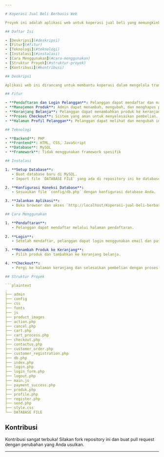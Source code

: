 ```yaml
---

# Koperasi Jual Beli Berbasis Web

Proyek ini adalah aplikasi web untuk koperasi jual beli yang memungkinkan pengguna untuk melakukan transaksi jual beli secara online. Aplikasi ini mencakup fitur-fitur seperti pendaftaran pelanggan, manajemen produk, keranjang belanja, dan proses checkout.

## Daftar Isi

- [Deskripsi](#deskripsi)
- [Fitur](#fitur)
- [Teknologi](#teknologi)
- [Instalasi](#instalasi)
- [Cara Menggunakan](#cara-menggunakan)
- [Struktur Proyek](#struktur-proyek)
- [Kontribusi](#kontribusi)

## Deskripsi

Aplikasi web ini dirancang untuk membantu koperasi dalam mengelola transaksi jual beli dengan lebih efisien. Pengguna dapat mendaftar, masuk, melihat produk, menambahkannya ke keranjang, dan menyelesaikan pembelian melalui sistem checkout yang terintegrasi.

## Fitur

- **Pendaftaran dan Login Pelanggan**: Pelanggan dapat mendaftar dan masuk ke akun mereka.
- **Manajemen Produk**: Admin dapat menambah, mengubah, dan menghapus produk.
- **Keranjang Belanja**: Pelanggan dapat menambahkan produk ke keranjang dan melihat isi keranjang.
- **Proses Checkout**: Sistem yang aman untuk menyelesaikan pembelian.
- **Halaman Profil Pelanggan**: Pelanggan dapat melihat dan mengubah informasi profil mereka.

## Teknologi

- **Backend**: PHP
- **Frontend**: HTML, CSS, JavaScript
- **Database**: MySQL
- **Framework**: Tidak menggunakan framework spesifik

## Instalasi

1. **Setup Database**:
   - Buat database baru di MySQL.
   - Import file `DATABASE FILE` yang ada di repository ini ke database yang baru dibuat.

2. **Konfigurasi Koneksi Database**:
   - Sesuaikan file `config/db.php` dengan konfigurasi database Anda.

3. **Jalankan Aplikasi**:
   - Buka browser dan akses `http://localhost/Koperasi-jual-beli-berbasis-web`.

## Cara Menggunakan

1. **Pendaftaran**:
   - Pelanggan dapat mendaftar melalui halaman pendaftaran.
   
2. **Login**:
   - Setelah mendaftar, pelanggan dapat login menggunakan email dan password yang telah didaftarkan.

3. **Menambah Produk ke Keranjang**:
   - Pilih produk dan tambahkan ke keranjang belanja.

4. **Checkout**:
   - Pergi ke halaman keranjang dan selesaikan pembelian dengan proses checkout.

## Struktur Proyek

```plaintext
.
├── admin
├── config
├── css
├── fonts
├── js
├── product_images
├── action.php
├── cancel.php
├── cart.php
├── cart_process.php
├── checkout.php
├── contactus.php
├── customer_order.php
├── customer_registration.php
├── db.php
├── index.php
├── login.php
├── login_form.php
├── logout.php
├── main.js
├── payment_success.php
├── produk.php
├── profile.php
├── register.php
├── send.php
├── style.css
└── DATABASE FILE
```

## Kontribusi

Kontribusi sangat terbuka! Silakan fork repository ini dan buat pull request dengan perubahan yang Anda usulkan.

---
```

